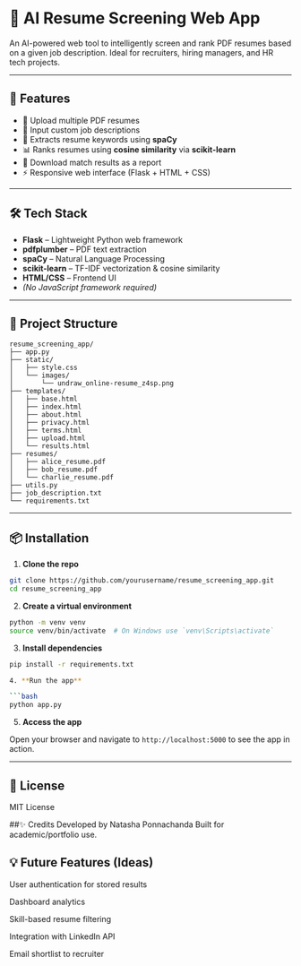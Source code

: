 # 🧠 AI Resume Screening Web App

An AI-powered web tool to intelligently screen and rank PDF resumes based on a given job description. Ideal for recruiters, hiring managers, and HR tech projects.

---

## 🚀 Features

- 📄 Upload multiple PDF resumes
- 📌 Input custom job descriptions
- 🧠 Extracts resume keywords using **spaCy**
- 📊 Ranks resumes using **cosine similarity** via **scikit-learn**
- 💾 Download match results as a report
- ⚡ Responsive web interface (Flask + HTML + CSS)

---

## 🛠️ Tech Stack

- **Flask** – Lightweight Python web framework  
- **pdfplumber** – PDF text extraction  
- **spaCy** – Natural Language Processing  
- **scikit-learn** – TF-IDF vectorization & cosine similarity  
- **HTML/CSS** – Frontend UI  
- *(No JavaScript framework required)*

---

## 📁 Project Structure

``` 
resume_screening_app/
├── app.py
├── static/
│   ├── style.css
│   └── images/
│       └── undraw_online-resume_z4sp.png
├── templates/
│   ├── base.html
│   ├── index.html
│   ├── about.html
│   ├── privacy.html
│   ├── terms.html
│   ├── upload.html
│   └── results.html
├── resumes/
│   ├── alice_resume.pdf
│   ├── bob_resume.pdf
│   └── charlie_resume.pdf
├── utils.py
├── job_description.txt
└── requirements.txt
```

---

## 📦 Installation

1. **Clone the repo**

```bash
git clone https://github.com/yourusername/resume_screening_app.git
cd resume_screening_app
```

2. **Create a virtual environment**

```bash
python -m venv venv
source venv/bin/activate  # On Windows use `venv\Scripts\activate`
```

3. **Install dependencies**

```bash
pip install -r requirements.txt

4. **Run the app**

```bash
python app.py
```

5. **Access the app**

Open your browser and navigate to `http://localhost:5000` to see the app in action.

---

## 📝 License

MIT License

##✨ Credits
Developed by Natasha Ponnachanda
Built for academic/portfolio use.

## 💡 Future Features (Ideas)
User authentication for stored results

Dashboard analytics

Skill-based resume filtering

Integration with LinkedIn API

Email shortlist to recruiter
